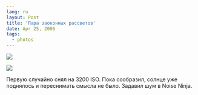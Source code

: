 ```yaml
---
lang: ru
layout: Post
title: 'Пара заоконных рассветов'
date: Apr 25, 2006
tags:
  - photos
---
```




![](http://wow.sapegin.me/1V0F1X2q2Y31/MG-5087.jpg)

![](http://wow.sapegin.me/2i1T2C430r0o/MG-5133.jpg)

Первую случайно снял на 3200 ISO. Пока сообразил, солнце уже поднялось и переснимать смысла не было. Задавил шум в Noise Ninja.
